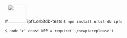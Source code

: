 #<img src="https://user-images.githubusercontent.com/45575898/195376864-9343a195-3eb5-4ac5-af9e-0ec7d5f246a9.png" width="60" height="60" /> ipfs.orbitdb-tests
``
$ npm install orbit-db ipfs
``


``
$ node
``
``
'>' const NPP = require('./newpieceplease')
``
